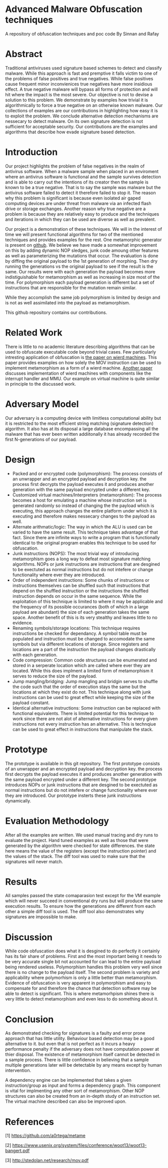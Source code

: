 # Advanced Malware Obfuscation techniques
A repository of obfuscation techniques and poc code
By Sinnan and Rafay

# Abstract
Traditional antiviruses used signature based schemes to detect and classify malware. While this approach is fast and premptive it falls victim to one of the problems of false positives and true negatives. While false positives cause frequent minor inconvienices true negatives have more insidious effect. A true negative malware will bypass all forms of protection and will hit where the impact is the most severe. Our objective is not to devise a solution to this problem. We demonstrate by examples how trivial it is algorithmically to force a true negative on an otherwise known malware. Our collections of examples are our contributions in highlighting how easy it is to exploit the problem. We conclude alternative detection mechanisms are nessecary to detect malware. On its own signature detection is not sufficient for acceptable security. Our contributions are the examples and algorithms that describe how evade signature based detection.

# Introduction
Our project highlights the problem of false negatives in the realm of antivirus software. When a malware sample when placed in an enviroment where an antivirus software is functional and the sample survives detection and is able to carry out the intentions of its creator then the sample is known to be a true negative. That is to say the sample was malware but the antivirus software failed to detect it therefore failed to stop it. The reason why this problem is significant is because even isolated air gaped computing devices are under threat from malware via an infected flash drive or storage exchanges. Another reason why true negative are a problem is because they are relatively easy to produce and the techniques and iterations in which they can be used are diverse as well as prevalent.

Our project is a demonstration of these techniques. We will in the interest of time we will present functional algorithms for two of the mentioned techniques and provides examples for the rest. One metamorphic generator is present on [github](https://github.com/a0rtega/metame). We believe we have made a somewhat improvement on this by adding dynamic NOP sledges, junk code amoung other features as well as parameterizing the mutations that occur. The evaluation is done by diffing the original payload to the 1st generation of morphing. Then dry running the generations vs the original payload to see if the result is the same. Our results were with each generation the payload becomes more indistiguishable for metamorphism as well as increasing in size most of the time. For polymorphism each payload generation is different but a set of instructions that are responsible for the mutation remain similar.

While they accomplish the same job polymorphism is limited by design and is not as well assimilated into the payload as metamorphism.

This github repository contains our contributions.

# Related Work
There is little to no academic literature describing algorithms that can be used to obfuscate executable code beyond trivial cases. Few particularly intresting application of obfuscation is [the paper on wierd machines](http://stedolan.net/research/mov.pdf). This paper provides examples on how solely the MOV instruction can be used to implement metamorphism as a form of a wierd machine. [Another paper](https://www.usenix.org/system/files/conference/woot13/woot13-bangert.pdf) discusses implementation of wierd machines with components like the interrupt handler and MMU. Our example on virtual machine is quite similar in principle to the discussed work.

# Adversary Model
Our adversary is a computing device with limitless computational ability but it is restricted to the most efficient string matching (signature detection) algorithm. It also has at its disposal a large database encompassing all the malware that has ever been written addiitonally it has already recorded the first N-generations of our payload.

# Design
* Packed and or encrypted code (polymorphism):
The process consists of an unwrapper and an encrypted payload and decryption key. the process first decrypts the payload executes it and produces another generation with the same payload encrypted under a different key. 
* Customized virtual machines/Interpreters (metamorphism):
The process becomes a host for emulating a machine whose instruction set is generated randomly so instead of changing the the payload which is executing, this approach changes the entire platform under which it is executing and therefore makes nessecary changes to the payload as well.
* Alternate arithmatic/logic:
The way in which the ALU is used can be varied to have the same result. This technique takes advantage of that fact. Since there are infinite ways to write a program that is functionally identical to the original program enables this technique to be used for obfuscation.
* Junk instructions (NOPS):
The most trivial way of introducing metamorphism goes a long way to defeat most signature matching algorithms. NOPs or junk instructions are instructions that are desgined to be exectuted as normal instructions but do not intefere or change functionality where ever they are introduced.
* Order of independent instructions:
Some chunks of instructions or instructions themselves can be shuffled such that instructions that depend on the shuffled instruction or the instructions the shuffled instruction depends on occur in the same sequence. While the exploitation of this technique is limited to where it may be applicable and the frequency of its possible occurances (both of which in a large payload are abundant) the size of each generation takes the same space. Another benefit of this is its very stealthy and leaves little to no evidence. 
* Renaming symbols/storage locations:
This technique requires instructions be checked for dependancy. A symbol table must be populated and instruction must be changed to accomodate the same symbols but via different locations of storage. Since registers and locations are a part of the instruction the payload changes drastically with each generation.
* Code compression:
Common code structures can be enumerated and stored in a serperate location which are called where ever they are located. While this does implment a limited form of metamorphism it serves to reduce the size of the payload.
* Jump mangling/bridging:
Jump mangling and bridgin serves to shuffle the code such that the order of execution stays the same but the locations at which they exist do not. This technique along with junk instructions can be used to great effect while keeping the size of the payload constant.
* Identical alternative instructions:
Some instruction can be replaced with functional equivalents. There is limited potential for this technique to work since there are not alot of alternative instructions for every given instructions not every instruction has an alternative. This is technqiue can be used to great effect in instructions that manipulate the stack.

# Prototype
The prototype is available in this git repository. The first prototype consists of an unwrapper and an encrypted payload and decryption key. the process first decrypts the payload executes it and produces another generation with the same payload encrypted under a different key. The second prototype introduces NOPs or junk instructions that are desgined to be exectuted as normal instructions but do not intefere or change functionality where ever they are introduced. Our prototype insterts these junk instructions dynamically.


# Evaluation Methodology
After all the examples are written. We used manual tracing and dry runs to evaluate the project. Hand tuned examples as well as those that were generated by the algorithm were checked for state differences. the state here means the value of the registers (except the instruction pointer) and the values of the stack. The diff tool was used to make sure that the signatures will never match.

# Results
All samples passed the state comaparasion test except for the VM example which will never succeed in conventional dry runs but will produce the same execution results. To ensure how the generations are different from each other a simple diff tool is used. The diff tool also demonstrates why signatures are impossible to make.

# Discussion
While code obfuscation does what it is desgined to do perfectly it certainly has its fair share of problems. First and the most important being it needs to be very accurate single bit not accounted for can lead to the entire payload being rendered useless. Polymorphism handles this problem very well since there is no change to the payload itself. The second problem is variety and applicability where polymorhism is only a little better than metamorphism. Evidence of obfuscation is very apparent in polymorphism and easy to compensate for and therefore the chance that detection software may be able to detect is significant. This is where metamorhpism shines there is very little to detect metamorphism and even less to do something about it.

#  Conclusion
As demonstrated checking for signatures is a faulty and error prone approach that has little utility. Behaviour based detection may be a good alternative to it. but even that is not perfect as it incurs a heavy performance penalty if the adversary does not have computation power at thier disposal. The existence of metamorphism itself cannot be detected in a sample process. There is little confidence in believing that a sample multiple generations later will be detectable by any means except by human intervention.

A dependency engine can be implemented that takes a given instruction/group as input and forms a dependency graph. This component is vital for implmenting any other sort of metamorphism. Other NOP structures can also be created from an in-depth study of an instruction set. The virtual machine described can also be improved upon.

# References
[1] https://github.com/a0rtega/metame

[2] https://www.usenix.org/system/files/conference/woot13/woot13-bangert.pdf

[3] http://stedolan.net/research/mov.pdf
